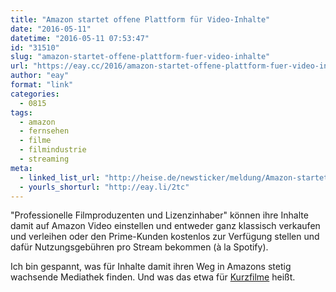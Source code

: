 ```yaml
---
title: "Amazon startet offene Plattform für Video-Inhalte"
date: "2016-05-11"
datetime: "2016-05-11 07:53:47"
id: "31510"
slug: "amazon-startet-offene-plattform-fuer-video-inhalte"
url: "https://eay.cc/2016/amazon-startet-offene-plattform-fuer-video-inhalte/"
author: "eay"
format: "link"
categories:
  - 0815
tags:
  - amazon
  - fernsehen
  - filme
  - filmindustrie
  - streaming
meta:
  - linked_list_url: "http://heise.de/newsticker/meldung/Amazon-startet-offene-Plattform-fuer-Video-Inhalte-3202227.html"
  - yourls_shorturl: "http://eay.li/2tc"
---
```


"Professionelle Filmproduzenten und Lizenzinhaber" können ihre Inhalte damit auf Amazon Video einstellen und entweder ganz klassisch verkaufen und verleihen oder den Prime-Kunden kostenlos zur Verfügung stellen und dafür Nutzungsgebühren pro Stream bekommen (à la Spotify).

Ich bin gespannt, was für Inhalte damit ihren Weg in Amazons stetig wachsende Mediathek finden. Und was das etwa für [Kurzfilme](http://shortfil.ms/) heißt.
